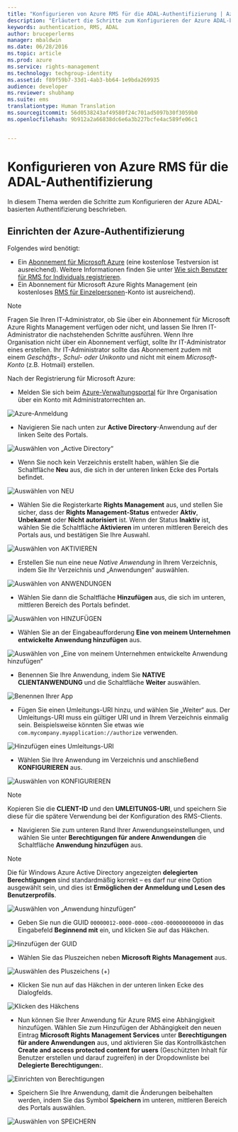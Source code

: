 ```yaml
---
title: "Konfigurieren von Azure RMS für die ADAL-Authentifizierung | Azure RMS"
description: "Erläutert die Schritte zum Konfigurieren der Azure ADAL-basierten Authentifizierung"
keywords: authentication, RMS, ADAL
author: bruceperlerms
manager: mbaldwin
ms.date: 06/28/2016
ms.topic: article
ms.prod: azure
ms.service: rights-management
ms.technology: techgroup-identity
ms.assetid: f89f59b7-33d1-4ab3-bb64-1e9bda269935
audience: developer
ms.reviewer: shubhamp
ms.suite: ems
translationtype: Human Translation
ms.sourcegitcommit: 56d0538243af49580f24c701ad5097b30f3059b0
ms.openlocfilehash: 9b912a2a66838dc6e6a3b227bcfe4ac589fe06c1


---
```


# Konfigurieren von Azure RMS für die ADAL-Authentifizierung

In diesem Thema werden die Schritte zum Konfigurieren der Azure ADAL-basierten Authentifizierung beschrieben.

## Einrichten der Azure-Authentifizierung

Folgendes wird benötigt:

- Ein [Abonnement für Microsoft Azure](https://azure.microsoft.com/en-us/) (eine kostenlose Testversion ist ausreichend). Weitere Informationen finden Sie unter [Wie sich Benutzer für RMS for Individuals registrieren](../understand-explore/rms-for-individuals-user-sign-up.md).
- Ein Abonnement für Microsoft Azure Rights Management (ein kostenloses [RMS für Einzelpersonen](https://technet.microsoft.com/en-us/library/dn592127.aspx)-Konto ist ausreichend).

> [!NOTE] 
> Fragen Sie Ihren IT-Administrator, ob Sie über ein Abonnement für Microsoft Azure Rights Management verfügen oder nicht, und lassen Sie Ihren IT-Administrator die nachstehenden Schritte ausführen. Wenn Ihre Organisation nicht über ein Abonnement verfügt, sollte Ihr IT-Administrator eines erstellen. Ihr IT-Administrator sollte das Abonnement zudem mit einem *Geschäfts-, Schul- oder Unikonto* und nicht mit einem *Microsoft-Konto* (z.B. Hotmail) erstellen.

Nach der Registrierung für Microsoft Azure:

- Melden Sie sich beim [Azure-Verwaltungsportal](https://manage.windowsazure.com) für Ihre Organisation über ein Konto mit Administratorrechten an.

![Azure-Anmeldung](../media/AzurePortalLogin.png)

- Navigieren Sie nach unten zur **Active Directory**-Anwendung auf der linken Seite des Portals.

![Auswählen von „Active Directory“](../media/AzureADPick.png)

- Wenn Sie noch kein Verzeichnis erstellt haben, wählen Sie die Schaltfläche **Neu** aus, die sich in der unteren linken Ecke des Portals befindet.

![Auswählen von NEU](../media/AzureNewBtn.png)

- Wählen Sie die Registerkarte **Rights Management** aus, und stellen Sie sicher, dass der **Rights Management-Status** entweder **Aktiv**, **Unbekannt** oder **Nicht autorisiert** ist. Wenn der Status **Inaktiv** ist, wählen Sie die Schaltfläche **Aktivieren** im unteren mittleren Bereich des Portals aus, und bestätigen Sie Ihre Auswahl.

![Auswählen von AKTIVIEREN](../media/RMTab.png)

- Erstellen Sie nun eine neue *Native Anwendung* in Ihrem Verzeichnis, indem Sie Ihr Verzeichnis und „Anwendungen“ auswählen.

![Auswählen von ANWENDUNGEN](../media/CreateNativeApp.png)

- Wählen Sie dann die Schaltfläche **Hinzufügen** aus, die sich im unteren, mittleren Bereich des Portals befindet.

![Auswählen von HINZUFÜGEN](../media/AddAppBtn.png)

- Wählen Sie an der Eingabeaufforderung **Eine von meinem Unternehmen entwickelte Anwendung hinzufügen** aus.

![Auswählen von „Eine von meinem Unternehmen entwickelte Anwendung hinzufügen“](../media/AddAnAppPick.png)

- Benennen Sie Ihre Anwendung, indem Sie **NATIVE CLIENTANWENDUNG** und die Schaltfläche **Weiter** auswählen.

![Benennen Ihrer App](../media/TellUsInput.png)

- Fügen Sie einen Umleitungs-URI hinzu, und wählen Sie „Weiter“ aus.
  Der Umleitungs-URI muss ein gültiger URI und in Ihrem Verzeichnis einmalig sein. Beispielsweise könnten Sie etwas wie `com.mycompany.myapplication://authorize` verwenden.

![Hinzufügen eines Umleitungs-URI](../media/RedirectURI.png)

- Wählen Sie Ihre Anwendung im Verzeichnis und anschließend **KONFIGURIEREN** aus.

![Auswählen von KONFIGURIEREN](../media/ConfigYourApp.png)

>[!NOTE] 
> Kopieren Sie die **CLIENT-ID** und den **UMLEITUNGS-URI**, und speichern Sie diese für die spätere Verwendung bei der Konfiguration des RMS-Clients.

- Navigieren Sie zum unteren Rand Ihrer Anwendungseinstellungen, und wählen Sie unter **Berechtigungen für andere Anwendungen** die Schaltfläche **Anwendung hinzufügen** aus.

>[!NOTE] 
> Die für Windows Azure Active Directory angezeigten **delegierten Berechtigungen** sind standardmäßig korrekt – es darf nur eine Option ausgewählt sein, und dies ist **Ermöglichen der Anmeldung und Lesen des Benutzerprofils**.

![Auswählen von „Anwendung hinzufügen“](../media/PermissionsToOtherBtn.png)

- Geben Sie nun die GUID `00000012-0000-0000-c000-000000000000` in das Eingabefeld **Beginnend mit** ein, und klicken Sie auf das Häkchen.

![Hinzufügen der GUID](../media/AddGUID.png)

- Wählen Sie das Pluszeichen neben **Microsoft Rights Management** aus.

![Auswählen des Pluszeichens (+)](../media/ChoosePlusBtn.png)

- Klicken Sie nun auf das Häkchen in der unteren linken Ecke des Dialogfelds.

![Klicken des Häkchens](../media/ChooseCheck.png)

- Nun können Sie Ihrer Anwendung für Azure RMS eine Abhängigkeit hinzufügen. Wählen Sie zum Hinzufügen der Abhängigkeit den neuen Eintrag **Microsoft Rights Management Services** unter **Berechtigungen für andere Anwendungen** aus, und aktivieren Sie das Kontrollkästchen **Create and access protected content for users** (Geschützten Inhalt für Benutzer erstellen und darauf zugreifen) in der Dropdownliste bei **Delegierte Berechtigungen:**.

![Einrichten von Berechtigungen](../media/AddDependency.png)

- Speichern Sie Ihre Anwendung, damit die Änderungen beibehalten werden, indem Sie das Symbol **Speichern** im unteren, mittleren Bereich des Portals auswählen.

![Auswählen von SPEICHERN](../media/SaveApplication.png)



<!--HONumber=Jun16_HO4-->


